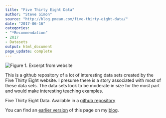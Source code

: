 ```yaml
---
title: "Five Thirty Eight Data"
author: "Steve Simon"
source: "http://blog.pmean.com/five-thirty-eight-data/"
date: "2017-06-16"
categories:
- "*Recommendation"
- 2017
- Datasets
output: html_document
page_update: complete
---
```


![Figure 1. Excerpt from website](http://www.pmean.com/new-images/17/five-thirty-eight-data01.png)

<div class="notes">

This is a github repository of a lot of interesting data sets created by the Five Thirty Eight website. I presume there is a story associated with most of these data sets. The data sets look to be moderate in size for the most part and would make interesting teaching examples.

Five Thirty Eight Data. Available in a [github repository][fiv1]

You can find an [earlier version][sim1] of this page on my [blog][sim2].

[sim1]: http://blog.pmean.com/five-thirty-eight-data/
[sim2]: http://blog.pmean.com

[fiv1]: https://github.com/fivethirtyeight/data

</div>



